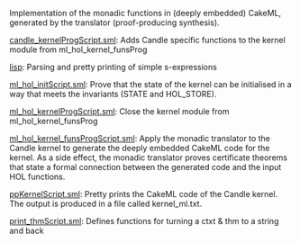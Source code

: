 Implementation of the monadic functions in (deeply embedded) CakeML,
generated by the translator (proof-producing synthesis).

[candle_kernelProgScript.sml](candle_kernelProgScript.sml):
Adds Candle specific functions to the kernel module from ml_hol_kernel_funsProg

[lisp](lisp):
Parsing and pretty printing of simple s-expressions

[ml_hol_initScript.sml](ml_hol_initScript.sml):
Prove that the state of the kernel can be initialised in a way that
meets the invariants (STATE and HOL_STORE).

[ml_hol_kernelProgScript.sml](ml_hol_kernelProgScript.sml):
Close the kernel module from ml_hol_kernel_funsProg

[ml_hol_kernel_funsProgScript.sml](ml_hol_kernel_funsProgScript.sml):
Apply the monadic translator to the Candle kernel to generate the
deeply embedded CakeML code for the kernel. As a side effect, the
monadic translator proves certificate theorems that state a formal
connection between the generated code and the input HOL functions.

[ppKernelScript.sml](ppKernelScript.sml):
Pretty prints the CakeML code of the Candle kernel.
The output is produced in a file called kernel_ml.txt.

[print_thmScript.sml](print_thmScript.sml):
Defines functions for turning a ctxt & thm to a string and back
